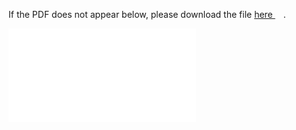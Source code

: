 
If the PDF does not appear below, please download the file [here <img src="https://upload.wikimedia.org/wikipedia/commons/6/64/Icon_External_Link.png" width="13px"/>](../out/homework/Math%20Camp%202023%20Suggested%20Solutions%203.pdf).

<object data="../out/homework/Math%20Camp%202023%20Suggested%20Solutions%203.pdf" type="application/pdf" width="100%"  style="height:100vh" >
    <embed src="../out/homework/Math%20Camp%202023%20Suggested%20Solutions%203.pdf#pagemode=0&navpanes=0"></embed>
</object>
